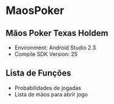 # MaosPoker
Mãos Poker Texas Holdem
-----------------------
- Environment: Android Studio 2.3
- Compile SDK Version: 25

Lista de Funções
----------------
- Probabilidades de jogadas
- Lista de mãos para abrir jogo
